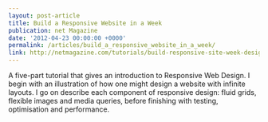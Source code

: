 ```yaml
---
layout: post-article
title: Build a Responsive Website in a Week
publication: net Magazine
date: '2012-04-23 00:00:00 +0000'
permalink: /articles/build_a_responsive_website_in_a_week/
link: http://netmagazine.com/tutorials/build-responsive-site-week-designing-responsively-part-1
---
```

A five-part tutorial that gives an introduction to Responsive Web Design. I begin with an illustration of how one might design a website with infinite layouts. I go on describe each component of responsive design: fluid grids, flexible images and media queries, before finishing with testing, optimisation and performance.